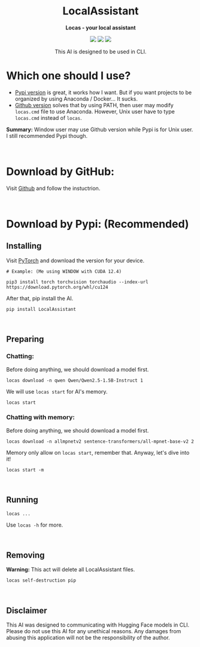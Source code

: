<div align="center">

# LocalAssistant

**Locas - your local assistant**

[![][latest-release-shield]][latest-release-url]
[![][latest-commit-shield]][latest-commit-url]
[![][python-shield]][python-url]

[latest-release-shield]: https://badgen.net/github/release/Linos1391/LocalAssistant/development?icon=github
[latest-release-url]: https://github.com/Linos1391/LocalAssistant/releases/latest
[latest-commit-shield]: https://badgen.net/github/last-commit/Linos1391/LocalAssistant/main?icon=github
[latest-commit-url]: https://github.com/Linos1391/LocalAssistant/commits/main
[python-shield]: https://img.shields.io/badge/python-3.10+-yellow
[python-url]: https://www.python.org/downloads/

This AI is designed to be used in CLI.

</div>

# Which one should I use?
- [Pypi version](#download-by-pypi-recommended) is great, it works how I want. But if you want projects to be organized by using Anaconda / Docker... It sucks.
- [Github version](#download-by-github) solves that by using PATH, then user may modify `locas.cmd` file to use Anaconda. However, Unix user have to type `locas.cmd` instead of `locas`.

**Summary:** Window user may use Github version while Pypi is for Unix user. I still recommended Pypi though.

<br>

# Download by GitHub:

Visit [Github](https://github.com/Linos1391/LocalAssistant) and follow the instuctrion.

<br>

# Download by Pypi: (Recommended)

## Installing

Visit [PyTorch](https://pytorch.org/get-started/locally/) and download the version for your device.

```
# Example: (Me using WINDOW with CUDA 12.4)

pip3 install torch torchvision torchaudio --index-url https://download.pytorch.org/whl/cu124
```

After that, pip install the AI.

```
pip install LocalAssistant
```

<br>

## Preparing

### Chatting:

Before doing anything, we should download a model first.

```
locas download -n qwen Qwen/Qwen2.5-1.5B-Instruct 1
```

We will use `locas start` for AI's memory.

```
locas start
```

### Chatting with memory:

Before doing anything, we should download a model first.

```
locas download -n allmpnetv2 sentence-transformers/all-mpnet-base-v2 2
```

Memory only allow on `locas start`, remember that. Anyway, let's dive into it!

```
locas start -m
```

<br>

## Running

```
locas ...
```

Use `locas -h` for more.

<br>

## Removing

**Warning:** This act will delete all LocalAssistant files.

```
locas self-destruction pip
```

<br>

## Disclaimer

This AI was designed to communicating with Hugging Face models in CLI. Please do not use this AI for any unethical reasons. Any damages from abusing this application will not be the responsibility of the author.